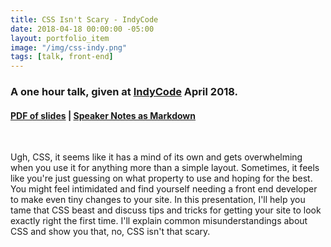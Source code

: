 ```yaml
---
title: CSS Isn't Scary - IndyCode
date: 2018-04-18 00:00:00 -05:00
layout: portfolio_item
image: "/img/css-indy.png"
tags: [talk, front-end]
---
```


### A one hour talk, given at <a href="https://indycode.amegala.com/Sessions/514">IndyCode</a> April 2018.
#### [PDF of slides](/documents/css-isnt-scary-indy.pdf) | [Speaker Notes as Markdown](/documents/css-isnt-scary.md)

<br>

Ugh, CSS, it seems like it has a mind of its own and gets overwhelming when you use it for anything more than a simple layout. Sometimes, it feels like you're just guessing on what property to use and hoping for the best. You might feel intimidated and find yourself needing a front end developer to make even tiny changes to your site. In this presentation, I'll help you tame that CSS beast and discuss tips and tricks for getting your site to look exactly right the first time. I'll explain common misunderstandings about CSS and show you that, no, CSS isn't that scary.

<br><br>


<script async class="speakerdeck-embed" data-id="6e9e3198340a4d83afbcf8993863c75d" data-ratio="1.77777777777778" src="//speakerdeck.com/assets/embed.js"></script>
